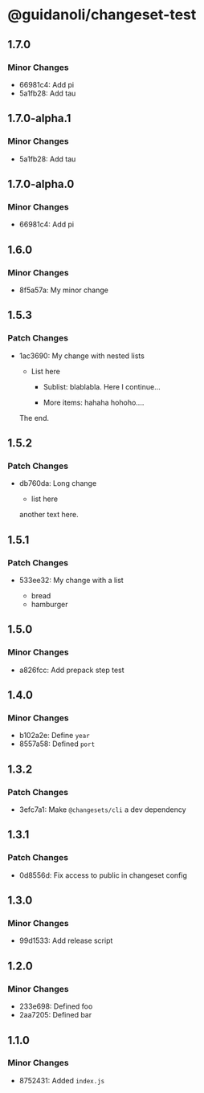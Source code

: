 # @guidanoli/changeset-test

## 1.7.0

### Minor Changes

- 66981c4: Add pi
- 5a1fb28: Add tau

## 1.7.0-alpha.1

### Minor Changes

- 5a1fb28: Add tau

## 1.7.0-alpha.0

### Minor Changes

- 66981c4: Add pi

## 1.6.0

### Minor Changes

- 8f5a57a: My minor change

## 1.5.3

### Patch Changes

- 1ac3690: My change with nested lists

  - List here

    - Sublist: blablabla.
      Here I continue...

    - More items: hahaha
      hohoho....

  The end.

## 1.5.2

### Patch Changes

- db760da: Long change

  - list here

  another text here.

## 1.5.1

### Patch Changes

- 533ee32: My change with a list

  - bread
  - hamburger

## 1.5.0

### Minor Changes

- a826fcc: Add prepack step test

## 1.4.0

### Minor Changes

- b102a2e: Define `year`
- 8557a58: Defined `port`

## 1.3.2

### Patch Changes

- 3efc7a1: Make `@changesets/cli` a dev dependency

## 1.3.1

### Patch Changes

- 0d8556d: Fix access to public in changeset config

## 1.3.0

### Minor Changes

- 99d1533: Add release script

## 1.2.0

### Minor Changes

- 233e698: Defined foo
- 2aa7205: Defined bar

## 1.1.0

### Minor Changes

- 8752431: Added `index.js`
